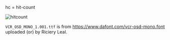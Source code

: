 
hc = hit-count

![hitcount](https://hc.fastdl.me/hc/ghhc.jpg)

`VCR_OSD_MONO_1.001.ttf` is from https://www.dafont.com/vcr-osd-mono.font uploaded (or) by Riciery Leal.
